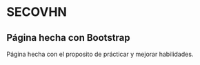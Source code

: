 # SECOVHN
 
## Página hecha con Bootstrap

Página hecha con el proposito de prácticar y mejorar habilidades.